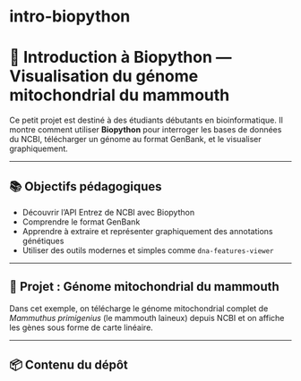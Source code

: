 # intro-biopython

# 🧬 Introduction à Biopython — Visualisation du génome mitochondrial du mammouth

Ce petit projet est destiné à des étudiants débutants en bioinformatique. Il montre comment utiliser **Biopython** pour interroger les bases de données du NCBI, télécharger un génome au format GenBank, et le visualiser graphiquement.

---

## 📚 Objectifs pédagogiques

- Découvrir l’API Entrez de NCBI avec Biopython
- Comprendre le format GenBank
- Apprendre à extraire et représenter graphiquement des annotations génétiques
- Utiliser des outils modernes et simples comme `dna-features-viewer`

---

## 🐘 Projet : Génome mitochondrial du mammouth

Dans cet exemple, on télécharge le génome mitochondrial complet de *Mammuthus primigenius* (le mammouth laineux) depuis NCBI et on affiche les gènes sous forme de carte linéaire.

---

## 📦 Contenu du dépôt

